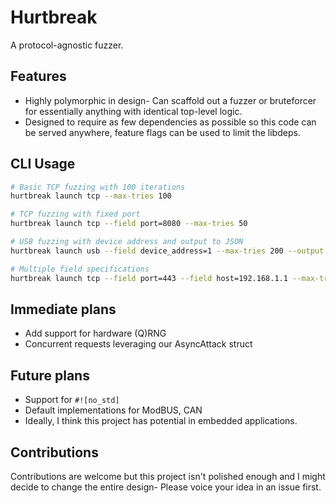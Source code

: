 # Hurtbreak
A protocol-agnostic fuzzer. 

## Features
- Highly polymorphic in design- Can scaffold out a fuzzer or bruteforcer for essentially anything with identical top-level logic.
- Designed to require as few dependencies as possible so this code can be served anywhere, feature flags can be used to limit the libdeps.

## CLI Usage

```bash
# Basic TCP fuzzing with 100 iterations
hurtbreak launch tcp --max-tries 100

# TCP fuzzing with fixed port
hurtbreak launch tcp --field port=8080 --max-tries 50

# USB fuzzing with device address and output to JSON
hurtbreak launch usb --field device_address=1 --max-tries 200 --output results.json

# Multiple field specifications
hurtbreak launch tcp --field port=443 --field host=192.168.1.1 --max-tries 1000
```

## Immediate plans
- Add support for hardware (Q)RNG
- Concurrent requests leveraging our AsyncAttack struct

## Future plans
- Support for `#![no_std]`
- Default implementations for ModBUS, CAN
- Ideally, I think this project has potential in embedded applications.

## Contributions
Contributions are welcome but this project isn't polished enough and I might decide to change the entire design- Please voice your idea in an issue first.
